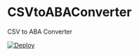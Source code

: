CSVtoABAConverter
=================

CSV to ABA Converter

[![Deploy](https://www.herokucdn.com/deploy/button.png)](https://heroku.com/deploy)
